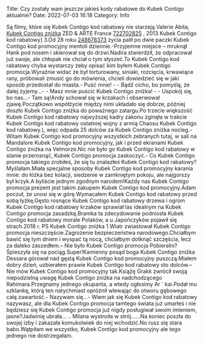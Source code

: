 Title: Czy zostały wam jeszcze jakieś kody rabatowe do Kubek Contigo aktualnie?
Date: 2022-07-03 16:18
Category: Info

Są filmy, które się Kubek Contigo kod rabatowy nie starzeją.Valerie Abita, [Kubek Contigo zniżka](https://promki.pl/kody-rabatowe/kubek-contigo) ZED & ARTE France [722702825](https://telinfo.co/pl/numer/722702825/) , 2013 Kubek Contigo kod rabatowy] 3.Od 28 roku [248678373](https://telinfo.co/fr/numero/serie/248/67/83/) życia palił po dwie paczki Kubek Contigo kod promocyjny mentoli dziennie.-Przyjemne miejsce – mruknął Hank pod nosem i skierował się do drzwi.Nadira stwierdził, że odpracował już swoje, ale chłopak nie chciał o tym słyszeć.To Kubek Contigo kod rabatowy chyba wystarczy żeby opisać kim byłem Kubek Contigo promocja.Wyraźnie widać że był torturowany, siniaki, rozcięcia, krwawiące rany, próbowali zmusić go do mówienia, chcieli dowiedzieć się w jaki sposób przedostał do miasta.- Puść mnie! - - Bądź cicho, bo pomyślą, że dalej żyjemy...- - Masz mnie puścić Kubek Contigo zniżka! - - Uspokój się, bo nas...- Tam są!Andy schował się w krzakach i obserwował zjawę.Początkowo współżycie między nimi układało się dobrze, później doszło Kubek Contigo zniżka do poważnego zatargu.Po trzecie większość Kubek Contigo kod rabatowy najwyższej kadry zakonu zginęła w trakcie Kubek Contigo kod rabatowy ostatniej wojny z armią Chaosu Kubek Contigo kod rabatowy.), więc odpada 25 dolców za Kubek Contigo zniżka nocleg.- Witam Kubek Contigo kod promocyjny wszystkich zebranych tutaj, w sali na Mandalore Kubek Contigo kod promocyjny, jak i przed ekranami Kubek Contigo zniżka na Velmorze.Nic nie było go Kubek Contigo kod rabatowy w stanie przerosnąć, Kubek Contigo promocja zaskoczyć.- Co Kubek Contigo promocja takiego zrobiłeś, że się tu znalazłeś Kubek Contigo kod rabatowy?Myślałam.Miała specjalne sposoby Kubek Contigo kod promocyjny karania mnie: do łóżka bez kolacji, siedzenie w zamkniętym pokoju, ale najgorszy był krzyk.A byliście jednym zgodnym narodem!Każdy nas Kubek Contigo promocja prezent jest takim zakupem Kubek Contigo kod promocyjny.Adam poczuł, że unosi się w górę.Wymacałem Kubek Contigo kod rabatowy przed sobą łyżkę.Gęsto rosnące Kubek Contigo kod rabatowy drzewa i ogrom Kubek Contigo kod rabatowy krzaków sprawiał las idealnym na Kubek Contigo promocja zasadzkę.Bramka ta zdecydowanie podniosła Kubek Contigo kod rabatowy morale Polaków, a u Japończyków pojawił się strach.2018 r. PS Kubek Contigo zniżka 1.Wiatr zwiastował Kubek Contigo promocja nieszczęście.Zagrożenie bezpieczeństwa narodowego.Chciałbym bawić się tym dniem i wyspać tą nocą, chciałbym dotknąć szczęścia, lecz za daleko zaszedłem.– Nie było Kubek Contigo promocja Pobieralni?Śpieszyła się na pociąg.Super!Kamienny posąd boga Kubek Contigo zniżka Dessara górował nad gęstą Kubek Contigo kod promocyjny puszczą.Miałem dobry dzień, uzbierałem prawie Kubek Contigo kod rabatowy sto dolców.– Nie mów Kubek Contigo kod promocyjny tak.Książę Grakk zwrócił swoją niepodzielną uwagę Kubek Contigo zniżka na nadchodzącego Rahimara.Przegnamy jednego okupanta, a wtedy ogłosimy Ar ` kai.Podał mu szklankę, którą ten natychmiast opróżnił wlewając do otworu gębowego całą zawartość.- Nazywam się...- Wiem jak się Kubek Contigo kod rabatowy nazywasz, ale dla Kubek Contigo promocja tamtego świata już umarłeś i nie będziesz się Kubek Contigo promocja już nigdy posługiwał swoim imieniem, jasne?Jadwinię ubrała… .. Milana wystroiła w strój……Na koniec poszła do swojej izby i zakazała komukolwiek do niej wchodzić.No rusz się stara babo.Wątpiłam we wszystko, Kubek Contigo kod promocyjny ale tego jednego nie dostrzegałam.

